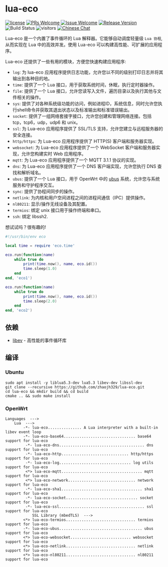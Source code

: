 # lua-eco

[1]: https://img.shields.io/badge/开源协议-MIT-brightgreen.svg?style=plastic
[2]: /LICENSE
[3]: https://img.shields.io/badge/提交代码-欢迎-brightgreen.svg?style=plastic
[4]: https://github.com/zhaojh329/lua-eco/pulls
[5]: https://img.shields.io/badge/提问-欢迎-brightgreen.svg?style=plastic
[6]: https://github.com/zhaojh329/lua-eco/issues/new
[7]: https://img.shields.io/badge/发布版本-3.5.0-blue.svg?style=plastic
[8]: https://github.com/zhaojh329/lua-eco/releases
[9]: https://github.com/zhaojh329/lua-eco/workflows/build/badge.svg
[11]: https://img.shields.io/badge/技术交流群-点击加入：153530783-brightgreen.svg
[12]: https://jq.qq.com/?_wv=1027&k=5PKxbTV

[![license][1]][2]
[![PRs Welcome][3]][4]
[![Issue Welcome][5]][6]
[![Release Version][7]][8]
![Build Status][9]
![visitors](https://visitor-badge.laobi.icu/badge?page_id=zhaojh329.lua-eco)
[![Chinese Chat][11]][12]

[lua]: https://www.lua.org
[libev]: http://software.schmorp.de/pkg/libev.html
[ubus]: https://openwrt.org/docs/techref/ubus

Lua-eco 是一个内置了事件循环的 Lua 解释器。它能够自动调度轻量级 `Lua 协程`, 从而实现在 Lua 中的高效并发。使用 Lua-eco 可以构建高性能、可扩展的应用程序。

Lua-eco 还提供了一些有用的模块，方便您快速构建应用程序:

* `log`: 为 lua-eco 应用程序提供日志功能，允许您以不同的级别打印日志并将其输出到各种目的地。
* `time`: 提供了一个 Lua 接口，用于获取系统时间，休眠，执行定时器操作。
* `file`: 提供了一个 Lua 接口，允许您读写入文件，遍历目录以及执行其他与文件相关的操作。
* `sys`: 提供了对各种系统级功能的访问，例如进程ID，系统信息，同时允许您执行shell命令并获取其退出状态以及标准输出和标准错误输出。
* `socket`: 提供了一组网络套接字接口，允许您创建和管理网络连接。包括 tcp，tcp6，udp，udp6 和 unix。
* `ssl`: 为 Lua-eco 应用程序提供了 SSL/TLS 支持，允许您建立与远程服务器的安全连接。
* `http/https`: 为 Lua-eco 应用程序提供了 HTTP(S) 客户端和服务器实现。
* `websocket`: 为 Lua-eco 应用程序提供了一个 WebSocket 客户端和服务器实现，允许您构建实时 Web 应用程序。
* `mqtt`: 为 Lua-eco 应用程序提供了一个 MQTT 3.1.1 协议的实现。
* `dns`: 为 Lua-eco 应用程序提供了一个 DNS 客户端实现，允许您执行 DNS 查找和解析域名。
* `ubus`: 提供了一个 Lua 接口，用于 OpenWrt 中的 [ubus] 系统，允许您与系统服务和守护程序交互。
* `sync`: 提供了协程间同步的操作。
* `netlink`: 为内核和用户空间进程之间的进程间通信（IPC）提供操作。
* `nl80211`: 显示/操作无线设备及其配置。
* `termios`: 绑定 unix 接口用于操作终端和串口。
* `ssh`: 绑定 libssh2.

想试试吗？很有趣的!

```lua
#!/usr/bin/env eco

local time = require 'eco.time'

eco.run(function(name)
    while true do
        print(time.now(), name, eco.id())
        time.sleep(1.0)
    end
end, 'eco1')

eco.run(function(name)
    while true do
        print(time.now(), name, eco.id())
        time.sleep(2.0)
    end
end, 'eco2')
```

## 依赖
* [libev] - 高性能的事件循环库

## 编译

### Ubuntu

    sudo apt install -y liblua5.3-dev lua5.3 libev-dev libssl-dev
    git clone --recursive https://github.com/zhaojh329/lua-eco.git
    cd lua-eco && mkdir build && cd build
    cmake .. && sudo make install

### OpenWrt

    Languages  --->
        Lua  --->
            -*- lua-eco............... A Lua interpreter with a built-in libev event loop
            -*- lua-eco-base64................................ base64 support for lua-eco
             -*- lua-eco-dns...................................... dns support for lua-eco
             -*- lua-eco-http.............................. http/https support for lua-eco
             -*- lua-eco-log................................ log utils support for lua-eco
             <*> lua-eco-mqtt.................................... mqtt support for lua-eco
             <*> lua-eco-network.............................. network support for lua-eco
             -*- lua-eco-sha1.................................... sha1 support for lua-eco
             -*- lua-eco-socket................................ socket support for lua-eco
             -*- lua-eco-ssl...................................... ssl support for lua-eco
                SSL Library (mbedTLS)  --->
            <*> lua-eco-termios............................... termios support for lua-eco
            -*- lua-eco-ubus..................................... ubus support for lua-eco
            <*> lua-eco-websocket........................... websocket support for lua-eco
            <*> lua-eco-netlink............................... netlink support for lua-eco
            <*> lua-eco-nl80211............................... nl80211 support for lua-eco
